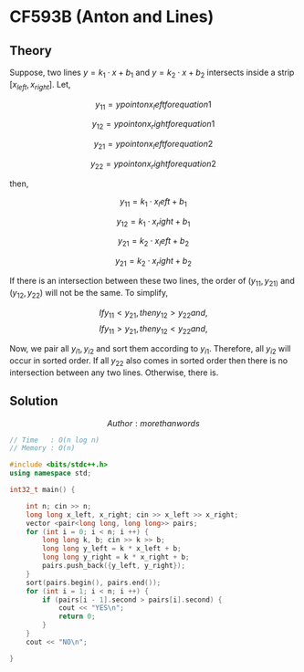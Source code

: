 # CF593B (Anton and Lines)
## Theory
Suppose, two lines $y = k_1 \cdot x + b_1$ and $y = k_2 \cdot x + b_2$ intersects inside a strip $[x_{left}, x_{right}]$. Let,

$$y_{11} = y point on x_left for equation 1$$

$$y_{12} = y point on x_right for equation 1$$

$$y_{21} = y point on x_left for equation 2$$

$$y_{22} = y point on x_right for equation 2$$

then,

$$ y_{11} = k_1 \cdot x_left + b_1$$

$$ y_{12} = k_1 \cdot x_right + b_1$$

$$ y_{21} = k_2 \cdot x_left + b_2$$

$$ y_{21} = k_2 \cdot x_right + b_2$$

If there is an intersection between these two lines, the order of $(y_{11}, y_{21)}$ and $(y_{12}, y_{22})$ will not be the same. To simplify, 

$$If y_{11} < y_{21}, then y_{12} > y_{22} and,$$
$$If y_{11} > y_{21}, then y_{12} < y_{22} and,$$

Now, we pair all ${y_{i1}, y_{i2}}$ and sort them according to $y_{i1}$. Therefore, all $y_{i2}$ will occur in sorted order. If all $y_{22}$ also comes in sorted order then there is no intersection between any two lines. Otherwise, there is.

## Solution
$$ Author : morethanwords $$

```c++
// Time   : O(n log n)
// Memory : O(n)

#include <bits/stdc++.h>
using namespace std;

int32_t main() {

    int n; cin >> n;
    long long x_left, x_right; cin >> x_left >> x_right;
    vector <pair<long long, long long>> pairs;
    for (int i = 0; i < n; i ++) {
        long long k, b; cin >> k >> b;
        long long y_left = k * x_left + b;
        long long y_right = k * x_right + b;
        pairs.push_back({y_left, y_right});
    }
    sort(pairs.begin(), pairs.end());
    for (int i = 1; i < n; i ++) {
        if (pairs[i - 1].second > pairs[i].second) {
            cout << "YES\n";
            return 0;
        }
    }
    cout << "NO\n";

}
```
